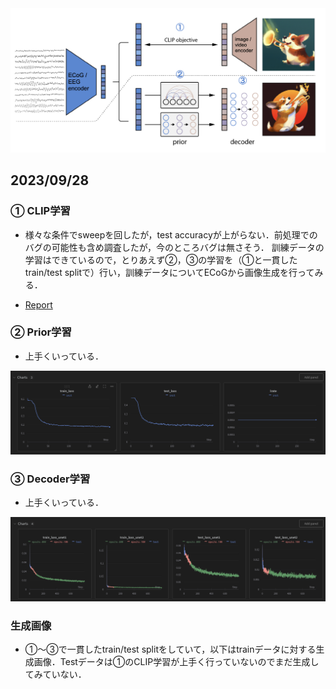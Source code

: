 <img src="dalle2_annotated.jpeg">

## 2023/09/28

### ① CLIP学習

- 様々な条件でsweepを回したが，test accuracyが上がらない．前処理でのバグの可能性も含め調査したが，今のところバグは無さそう．
訓練データの学習はできているので，とりあえず②，③の学習を（①と一貫したtrain/test splitで）行い，訓練データについてECoGから画像生成を行ってみる．

- [Report](https://api.wandb.ai/links/sensho/1q77p1bu)

### ② Prior学習

- 上手くいっている．

<img src="prior_loss_230928.png">

### ③ Decoder学習

- 上手くいっている．

<img src="decoder_loss_230928.png">

### 生成画像

- ①〜③で一貫したtrain/test splitをしていて，以下はtrainデータに対する生成画像．Testデータは①のCLIP学習が上手く行っていないのでまだ生成してみていない．